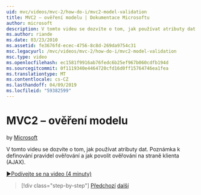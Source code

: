 ```yaml
---
uid: mvc/videos/mvc-2/how-do-i/mvc2-model-validation
title: MVC2 – ověření modelu | Dokumentace Microsoftu
author: microsoft
description: V tomto videu se dozvíte o tom, jak používat atributy dat. Poznámka k definování pravidel ověřování a jak povolit ověřování na straně klienta (AJAX).
ms.author: riande
ms.date: 03/23/2010
ms.assetid: fe3676fd-ecec-4756-8c8d-269da9754c31
msc.legacyurl: /mvc/videos/mvc-2/how-do-i/mvc2-model-validation
msc.type: video
ms.openlocfilehash: ec1581f9916ab76fedc6b25ef967b060cdfb194d
ms.sourcegitcommit: 0f1119340e4464720cfd16d0ff15764746ea1fea
ms.translationtype: MT
ms.contentlocale: cs-CZ
ms.lasthandoff: 04/09/2019
ms.locfileid: "59382599"
---
```

# <a name="mvc2---model-validation"></a>MVC2 – ověření modelu

by [Microsoft](https://github.com/microsoft)

V tomto videu se dozvíte o tom, jak používat atributy dat. Poznámka k definování pravidel ověřování a jak povolit ověřování na straně klienta (AJAX).

[&#9654;Podívejte se na video (4 minuty)](https://channel9.msdn.com/Blogs/ASP-NET-Site-Videos/mvc2-model-validation)

> [!div class="step-by-step"]
> [Předchozí](mvc2-stronglytyped-helpers.md)
> [další](mvc2-template-customization.md)
